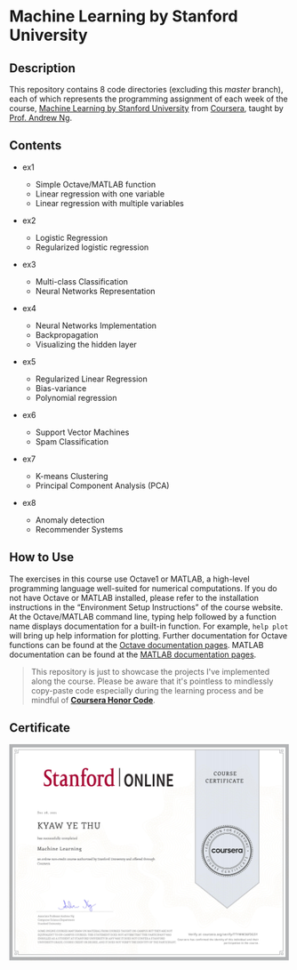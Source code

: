 # Machine Learning by Stanford University

## Description
This repository contains 8 code directories (excluding this _master_ branch), each of which represents the programming assignment of each week of the course, [Machine Learning by Stanford University](https://www.coursera.org/learn/machine-learning) from [Coursera](https://www.coursera.org/), taught by [Prof. Andrew Ng](https://www.coursera.org/instructor/andrewng).

## Contents
- ex1
  - Simple Octave/MATLAB function
  - Linear regression with one variable
  - Linear regression with multiple variables

- ex2
  - Logistic Regression
  - Regularized logistic regression

- ex3
  - Multi-class Classification
  - Neural Networks Representation

- ex4
  - Neural Networks Implementation
  - Backpropagation
  - Visualizing the hidden layer

- ex5
  - Regularized Linear Regression
  - Bias-variance
  - Polynomial regression

- ex6
  - Support Vector Machines
  - Spam Classification

- ex7
  - K-means Clustering
  - Principal Component Analysis (PCA)

- ex8
  - Anomaly detection
  - Recommender Systems

## How to Use
The exercises in this course use Octave1 or MATLAB, a high-level programming language well-suited for numerical computations. If you do not have Octave or MATLAB installed, please refer to the installation instructions in the “Environment Setup Instructions” of the course website. At the Octave/MATLAB command line, typing help followed by a function name displays documentation for a built-in function. For example, `help plot` will bring up help information for plotting. Further documentation for
Octave functions can be found at the [Octave documentation pages](https://octave.org/doc/v6.4.0/). MATLAB documentation can be found at the [MATLAB documentation pages](https://www.mathworks.com/help/matlab/).

> This repository is just to showcase the projects I've implemented along the course. Please be aware that it's pointless to mindlessly copy-paste code especially during the learning process and be mindful of [**Coursera Honor Code**](https://www.coursera.support/s/article/209818863-Coursera-Honor-Code?language=en_US).

## Certificate
![Machine Learning Coursra Certificate](https://github.com/KyawYeThu-11/machine_learning_coursera/blob/master/certificate/machine_learning_coursera.jpg)
